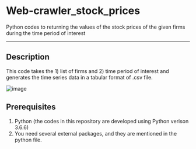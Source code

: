# Web-crawler_stock_prices
Python codes to returning the values of the stock prices of the given firms during the time period of interest

***

Description
-----------
This code takes the 1) list of firms and 2) time period of interest and generates the time series data in a tabular format of .csv file.


![image](./google_patent.png)


Prerequisites
-------------
1. Python (the codes in this repository are developed using Python verison 3.6.6)
2. You need several external packages, and they are mentioned in the python file.




